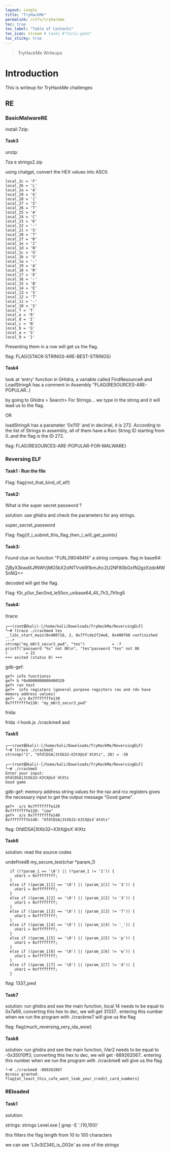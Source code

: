 ```yaml
---
layout: single
title: "TryHackMe"
permalink: /ctfs/tryhackme
toc: true
toc_label: "Table of Contents"
toc_icon: stream # tasks #"torii-gate"
toc_sticky: true
---
```


> TryHackMe Writeups

# Introduction

This is writeup for TryHackMe challenges

## RE

### BasicMalwareRE

install 7zip:

#### Task3

unzip:

7za e strings2.zip

using chatgpt, convert the HEX values into ASCII.
```
local_2c = 'F'
local_2b = 'L'
local_2a = 'A'
local_29 = 'G'
local_28 = '{'
local_27 = 'S'
local_26 = 'T'
local_25 = 'A'
local_24 = 'C'
local_23 = 'K'
local_22 = '-'
local_21 = 'S'
local_20 = 'T'
local_1f = 'R'
local_1e = 'I'
local_1d = 'N'
local_1c = 'G'
local_1b = 'S'
local_1a = '-'
local_19 = 'A'
local_18 = 'R'
local_17 = 'E'
local_16 = '-'
local_15 = 'B'
local_14 = 'E'
local_13 = 'S'
local_12 = 'T'
local_11 = '-'
local_10 = 'S'
local_f = 'T'
local_e = 'R'
local_d = 'I'
local_c = 'N'
local_b = 'G'
local_a = 'S'
local_9 = '}'
```

Presenting them in a row will get us the flag.

flag: FLAG{STACK-STRINGS-ARE-BEST-STRINGS}


#### Task4

look at 'entry' function in GHidra, a variable called FindResourceA and LoadStringA has a comment in Assembly "FLAG{RESOURCES-ARE-POPULAR..}

by going to Ghidra > Search> For Strings... we type in the string and it will lead us to the flag.

OR

loadStringA has a parameter '0x110' and in decimal, it is 272. According to the list of Strings in assembly, all of them have a Rsrc String ID starting from 0..and the flag is the ID 272.

flag: FLAG{RESOURCES-ARE-POPULAR-FOR-MALWARE}



### Reversing ELF

#### Task1 : Run the file

Flag: flag{not_that_kind_of_elf}


#### Task2: 

What is the super secret password ?

solution: use ghidra and check the parameters for any strings.

super_secret_password

Flag: flag{if_i_submit_this_flag_then_i_will_get_points}


#### Task3: 

Found clue on function "FUN_080484f4" a string compare.
flag in base64:

ZjByX3kwdXJfNWVjMG5kX2xlNTVvbl91bmJhc2U2NF80bGxfN2gzXzdoMW5nNQ==

decoded will get the flag.

Flag: f0r_y0ur_5ec0nd_le55on_unbase64_4ll_7h3_7h1ng5

#### Task4:

ltrace:

```
┌──(root㉿kali)-[/home/kali/Downloads/TryHackMe/ReversingELF]
└─# ltrace ./crackme4 tes
__libc_start_main(0x400716, 2, 0x7ffcde2f24e8, 0x400760 <unfinished ...>
strcmp("my_m0r3_secur3_pwd", "tes")            = -7
printf("password "%s" not OK\n", "tes"password "tes" not OK
)        = 22
+++ exited (status 0) +++
```

gdb-gef: 

```
gef➤ info functionsx
gef➤ b *0x0000000000400520
gef➤ run test
gef➤  info registers (general purpose registers rax and rdx have memory address values)
gef➤  x/s 0x7fffffffe130
0x7fffffffe130: "my_m0r3_secur3_pwd"
```

frida:

frida -l hook.js ./crackme4 asd

#### Task5

```
┌──(root㉿kali)-[/home/kali/Downloads/TryHackMe/ReversingELF]
└─# ltrace ./crackme5
strncmp("1", "OfdlDSA|3tXb32~X3tX@sX`4tXtz", 28) = -30

┌──(root㉿kali)-[/home/kali/Downloads/TryHackMe/ReversingELF]
└─# ./crackme5       
Enter your input:
OfdlDSA|3tXb32~X3tX@sX`4tXtz
Good game
```
gdb-gef:
memory address string values for the rax and rcx registers gives the necessary input to get the output message “Good game”.

```
gef➤  x/s 0x7fffffffe120
0x7fffffffe120: "cow"
gef➤  x/s 0x7fffffffe140
0x7fffffffe140: "OfdlDSA|3tXb32~X3tX@sX`4tXtz"
```

flag: OfdlDSA|3tXb32~X3tX@sX`4tXtz

#### Task6

solution: read the source codes

undefined8 my_secure_test(char *param_1)

```
  if ((*param_1 == '\0') || (*param_1 != '1')) {
    uVar1 = 0xffffffff;
  }
  else if ((param_1[1] == '\0') || (param_1[1] != '3')) {
    uVar1 = 0xffffffff;
  }
  else if ((param_1[2] == '\0') || (param_1[2] != '3')) {
    uVar1 = 0xffffffff;
  }
  else if ((param_1[3] == '\0') || (param_1[3] != '7')) {
    uVar1 = 0xffffffff;
  }
  else if ((param_1[4] == '\0') || (param_1[4] != '_')) {
    uVar1 = 0xffffffff;
  }
  else if ((param_1[5] == '\0') || (param_1[5] != 'p')) {
    uVar1 = 0xffffffff;
  }
  else if ((param_1[6] == '\0') || (param_1[6] != 'w')) {
    uVar1 = 0xffffffff;
  }
  else if ((param_1[7] == '\0') || (param_1[7] != 'd')) {
    uVar1 = 0xffffffff;
  }
```

flag: 1337_pwd

#### Task7

solution: run ghidra and see the main function, local 14 needs to be equal to 0x7a69, converting this hex to dec, we will get 31337.. entering this number when we run the program with ./crackme7 will give us the flag

flag: flag{much_reversing_very_ida_wow}


#### Task8

solution: run ghidra and see the main function, iVar2 needs to be equal to -0x35010ff3, converting this hex to dec, we will get -889262067.. entering this number when we run the program with ./crackme8 will give us the flag

```┌──(root㉿kali)-[/home/kali/Downloads/TryHackMe/ReversingELF]
└─# ./crackme8 -889262067
Access granted.
flag{at_least_this_cafe_wont_leak_your_credit_card_numbers}
```

### REloaded

#### Task1

solution:

strings: strings Level.exe | grep -E '.{10,100}'

this filters the flag length from 10 to 100 characters

we can see 'L3v3lZ340_is_D02e' as one of the strings

















